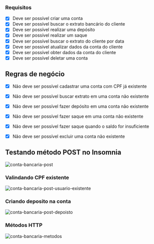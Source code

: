 ### Requisitos

- [x] Deve ser possível criar uma conta
- [x] Deve ser possível buscar o extrato bancário do cliente 
- [x] Deve ser possível realizar uma depósito 
- [x] Deve ser possível realizar um saque
- [x] Deve ser possível buscar o extrato do cliente por data
- [x] Deve ser possível atualizar dados da conta do cliente
- [x] Deve ser possível obter dados da conta do cliente
- [x] Deve ser possível deletar uma conta

## Regras de negócio

- [x] Não deve ser possível cadastrar uma conta com CPF já existente
- [x] Não deve ser possível buscar extrato em uma conta não existente
- [x] Não deve ser possível fazer depósito em uma conta não existente
- [x] Não deve ser possível fazer saque em uma conta não existente
- [x] Não deve ser possível fazer saque quando o saldo for insuficiente
- [x] Não deve ser possível excluir uma conta não existente


## Testando método POST no Insomnia
![conta-bancaria-post](https://user-images.githubusercontent.com/82469705/171203267-19fb92cb-4c03-4cc9-8ef9-3d7f4882bb16.PNG)

### Valindando CPF existente
![conta-bancaria-post-usuario-existente](https://user-images.githubusercontent.com/82469705/171203790-d3c7cbfe-4f48-4c9f-a1ea-e364f0fab773.PNG)

### Criando deposito na conta
![conta-bancaria-post-depoisto](https://user-images.githubusercontent.com/82469705/171235635-85454fb3-c030-44ac-b776-510a2abff4bc.PNG)

### Métodos HTTP
![conta-bancaria-metodos](https://user-images.githubusercontent.com/82469705/171264841-e9966945-4a77-4f5e-94e8-82d3c2cb1040.PNG)

